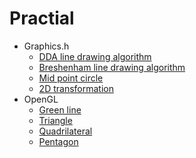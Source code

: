 # Practial

- Graphics.h
  - [DDA line drawing algorithm](dda.cpp)
  - [Breshenham line drawing algorithm](breshenham.cpp)
  - [Mid point circle](mid_point_circle.cpp)
  - [2D transformation](2D_transformation.cpp)
- OpenGL
  - [Green line](green_line.cpp)
  - [Triangle](triangle.cpp)
  - [Quadrilateral](quadrilateral.cpp)
  - [Pentagon](pentagon.cpp)
